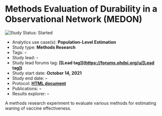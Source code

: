 Methods Evaluation of Durability in a Observational Network (MEDON)
===================================================================

<img src="https://img.shields.io/badge/Study%20Status-Started-blue.svg" alt="Study Status: Started">

- Analytics use case(s): **Population-Level Estimation**
- Study type: **Methods Research**
- Tags: **-**
- Study lead: **-**
- Study lead forums tag: **[[Lead tag]](https://forums.ohdsi.org/u/[Lead tag])**
- Study start date: **October 14, 2021**
- Study end date: **-**
- Protocol: **[HTML document](https://ohdsi-studies.github.io/Medon/Protocol.html)**
- Publications: **-**
- Results explorer: **-**

A methods research experiment to evaluate various methods for estimating waning of vaccine effectiveness.

